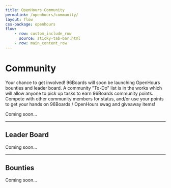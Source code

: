```yaml
---
title: OpenHours Community
permalink: /openhours/community/
layout: flow
css-package: openhours
flow:
    - row: custom_include_row
      source: sticky-tab-bar.html
    - row: main_content_row
---
```

# Community

Your chance to get involved! 96Boards will soon be launching OpenHours bounties and leader board. A community "To-Do" list is in the works which will allow anyone to pick up tasks to earn 96Boards community points. Compete with other community members for status, and/or use your points to get your hands on 96Boards / OpenHours swag and giveaway items!

Coming soon...

***

## Leader Board

Coming soon...

***

## Bounties

Coming soon...